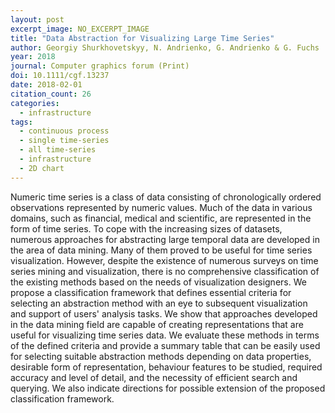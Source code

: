 ```yaml
---
layout: post
excerpt_image: NO_EXCERPT_IMAGE
title: "Data Abstraction for Visualizing Large Time Series"
author: Georgiy Shurkhovetskyy, N. Andrienko, G. Andrienko & G. Fuchs
year: 2018
journal: Computer graphics forum (Print)
doi: 10.1111/cgf.13237
date: 2018-02-01
citation_count: 26
categories:
  - infrastructure
tags:
  - continuous process
  - single time-series
  - all time-series
  - infrastructure
  - 2D chart
---
```

Numeric time series is a class of data consisting of chronologically ordered observations represented by numeric values. Much of the data in various domains, such as financial, medical and scientific, are represented in the form of time series. To cope with the increasing sizes of datasets, numerous approaches for abstracting large temporal data are developed in the area of data mining. Many of them proved to be useful for time series visualization. However, despite the existence of numerous surveys on time series mining and visualization, there is no comprehensive classification of the existing methods based on the needs of visualization designers. We propose a classification framework that defines essential criteria for selecting an abstraction method with an eye to subsequent visualization and support of users' analysis tasks. We show that approaches developed in the data mining field are capable of creating representations that are useful for visualizing time series data. We evaluate these methods in terms of the defined criteria and provide a summary table that can be easily used for selecting suitable abstraction methods depending on data properties, desirable form of representation, behaviour features to be studied, required accuracy and level of detail, and the necessity of efficient search and querying. We also indicate directions for possible extension of the proposed classification framework.
